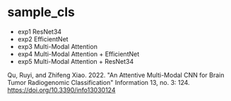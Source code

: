 # sample_cls

* exp1 ResNet34
* exp2 EfficientNet
* exp3 Multi-Modal Attention
* exp4 Multi-Modal Attention + EfficientNet
* exp5 Multi-Modal Attention + ResNet34

Qu, Ruyi, and Zhifeng Xiao. 2022. "An Attentive Multi-Modal CNN for Brain Tumor Radiogenomic Classification" Information 13, no. 3: 124. https://doi.org/10.3390/info13030124

